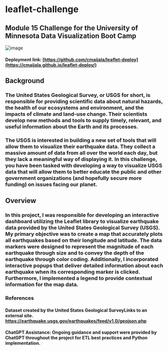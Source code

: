 # leaflet-challenge

## Module 15 Challenge for the University of Minnesota Data Visualization Boot Camp

![image](https://github.com/user-attachments/assets/c09b8d8d-03c4-4576-bda3-249e94c3119a)

#### Deployment link: [https://github.com/cmaijala/leaflet-deploy](https://cmaijala.github.io/leaflet-deploy/)
## Background
### The United States Geological Survey, or USGS for short, is responsible for providing scientific data about natural hazards, the health of our ecosystems and environment, and the impacts of climate and land-use change. Their scientists develop new methods and tools to supply timely, relevant, and useful information about the Earth and its processes.

### The USGS is interested in building a new set of tools that will allow them to visualize their earthquake data. They collect a massive amount of data from all over the world each day, but they lack a meaningful way of displaying it. In this challenge, you have been tasked with developing a way to visualize USGS data that will allow them to better educate the public and other government organizations (and hopefully secure more funding) on issues facing our planet.

## Overview
### In this project, I was responsible for developing an interactive dashboard utilizing the Leaflet library to visualize earthquake data provided by the United States Geological Survey (USGS). My primary objective was to create a map that accurately plots all earthquakes based on their longitude and latitude. The data markers were designed to represent the magnitude of each earthquake through size and to convey the depth of the earthquake through color coding. Additionally, I incorporated interactive popups that deliver detailed information about each earthquake when its corresponding marker is clicked. Furthermore, I implemented a legend to provide contextual information for the map data.

### References

#### Dataset created by the United States Geological SurveyLinks to an external site. https://earthquake.usgs.gov/earthquakes/feed/v1.0/geojson.php

#### ChatGPT Assistance: Ongoing guidance and support were provided by ChatGPT throughout the project for ETL best practices and Python implementation.

